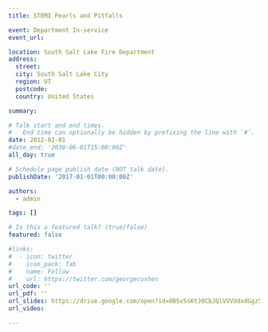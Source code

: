 ```yaml
---
title: STEMI Pearls and Pitfalls

event: Department In-service
event_url: 

location: South Salt Lake Fire Department
address:
  street: 
  city: South Salt Lake City
  region: UT
  postcode: 
  country: United States

summary: 

# Talk start and end times.
#   End time can optionally be hidden by prefixing the line with `#`.
date: 2012-02-01
#date_end: '2030-06-01T15:00:00Z'
all_day: true

# Schedule page publish date (NOT talk date).
publishDate: '2017-01-01T00:00:00Z'

authors:
  - admin

tags: []

# Is this a featured talk? (true/false)
featured: false

#links:
#  - icon: twitter
#    icon_pack: fab
#    name: Follow
#    url: https://twitter.com/georgecushen
url_code: ''
url_pdf: ''
url_slides: https://drive.google.com/open?id=0B5v5sKtJ0CbJQlVVVUdxdGgzSHM
url_video: 

---
```

